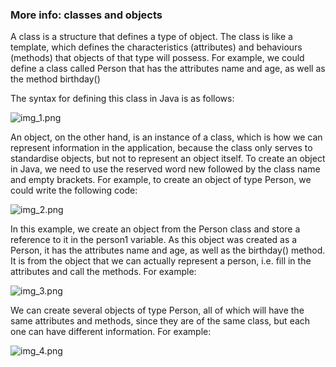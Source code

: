 ### More info: classes and objects

A class is a structure that defines a type of object. The class is like a template, which defines the characteristics (attributes) and behaviours (methods) that objects of that type will possess. For example, we could define a class called Person that has the attributes name and age, as well as the method birthday()

The syntax for defining this class in Java is as follows:

![img_1.png](ScreenMatch-Alura/img_1.png)

An object, on the other hand, is an instance of a class, which is how we can represent information in the application, because the class only serves to standardise objects, but not to represent an object itself. To create an object in Java, we need to use the reserved word new followed by the class name and empty brackets. For example, to create an object of type Person, we could write the following code:

![img_2.png](ScreenMatch-Alura/img_2.png)

In this example, we create an object from the Person class and store a reference to it in the person1 variable. As this object was created as a Person, it has the attributes name and age, as well as the birthday() method. It is from the object that we can actually represent a person, i.e. fill in the attributes and call the methods. For example:

![img_3.png](ScreenMatch-Alura/img_3.png)

We can create several objects of type Person, all of which will have the same attributes and methods, since they are of the same class, but each one can have different information. For example:

![img_4.png](ScreenMatch-Alura/img_4.png)

